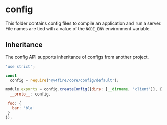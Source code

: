 # config

This folder contains config files to compile an application and run a server.
File names are tied with a value of the `NODE_ENV` environment variable.

## Inheritance

The config API supports inheritance of configs from another project.

```js
'use strict';

const
  config = require('@v4fire/core/config/default');

module.exports = config.createConfig({dirs: [__dirname, 'client']}, {
  __proto__: config,

 foo: {
   bar: 'bla'
 }
});
```
